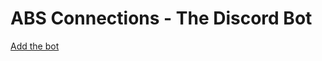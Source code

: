 # ABS Connections - The Discord Bot
[Add the bot](https://discordapp.com/api/oauth2/authorize?client_id=469160599176085505&permissions=0&redirect_uri=http%3A%2F%2Fmattx8y.github.io%2FABS-Connections%2Foauth&response_type=code&scope=bot%20identify%20guilds%20email%20connections)

